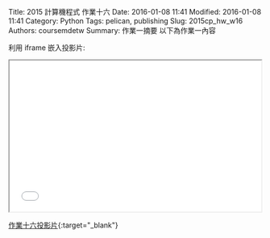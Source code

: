 Title: 2015 計算機程式 作業十六
Date: 2016-01-08 11:41
Modified: 2016-01-08 11:41
Category: Python
Tags: pelican, publishing
Slug: 2015cp_hw_w16
Authors: coursemdetw
Summary: 作業一摘要
以下為作業一內容

利用 iframe 嵌入投影片:

<iframe src="40323141_cp_w16_p.html" width="500" height="300"></iframe>

[作業十六投影片](40323141_cp_w16_p.html){:target="_blank"}
